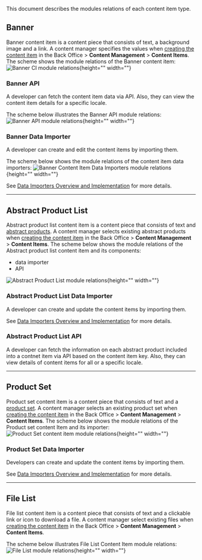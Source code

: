 This document describes the modules relations of each content item type.

## Banner
Banner content item is a content piece that consists of text, a background image and a link. A content manager specifies the values when [creating the content item](https://documentation.spryker.com/v4/docs/creating-content-items#content-item--banner) in the Back Office > **Content Management** > **Content Items**. 
The scheme shows the module relations of the Banner content item:
![Banner CI module relations](https://spryker.s3.eu-central-1.amazonaws.com/docs/Features/CMS/Content+Items/Content+Items+Types%3A+Module+Relations/banner-module-relations.png){height="" width=""}

### Banner API
A developer can fetch the content item data via API. Also, they can view the content item details for a specific locale. 

The scheme below illustrates the Banner API module relations:
![Banner API module relations](https://spryker.s3.eu-central-1.amazonaws.com/docs/Features/CMS/Content+Items/Content+Items+Types%3A+Module+Relations/banner-api-module-relations.png){height="" width=""}

### Banner Data Importer
A developer can create and edit the content items by importing them.

The scheme below shows the module relations of the content item data importers:
![Banner Content Item Data Importers module relations](https://spryker.s3.eu-central-1.amazonaws.com/docs/Features/CMS/Content+Items/Content+Items+Types%3A+Module+Relations/banner-data-importers-module-relations.png){height="" width=""}


See [Data Importers Overview and Implementation](https://documentation.spryker.com/v4/docs/data-importers-review-implementation) for more details.
***
## Abstract Product List 
Abstract product list content item is a content piece that consists of text and [abstract products](https://documentation.spryker.com/v4/docs/product-abstraction). A content manager selects existing abstract products when [creating the content item](https://documentation.spryker.com/v4/docs/creating-content-items#content-item--abstract-product-list) in the Back Office > **Content Management** > **Content Items**. 
The scheme below shows the module relations of the Abstract product list content item and its components:
* data importer
* API

![Abstract Product List module relations](https://spryker.s3.eu-central-1.amazonaws.com/docs/Features/CMS/Content+Items/Content+Items+Types%3A+Module+Relations/abstract-product-list-module-relations.png){height="" width=""}

### Abstract Product List Data Importer
A developer can create and update the content items by importing them.

See [Data Importers Overview and Implementation](https://documentation.spryker.com/v4/docs/data-importers-review-implementation) for more details.

### Abstract Product List API
A developer can fetch the information on each abstract product included into a contnet item via API based on the content item key. Also, they can view details of content items for all or a specific locale. 

***
## Product Set 
Product set content item is a content piece that consists of text and a [product set](https://documentation.spryker.com/v4/docs/product-set). A content manager selects an existing product set when [creating the content item](https://documentation.spryker.com/v4/docs/creating-content-items#content-item--product-set) in the Back Office > **Content Management** > **Content Items**. 
The scheme below shows the module relations of the Product set content Item and its importer:
![Product Set content item module relations](https://spryker.s3.eu-central-1.amazonaws.com/docs/Features/CMS/Content+Items/Content+Items+Types%3A+Module+Relations/product-set-module-relations.png){height="" width=""}

### Product Set Data Importer
Developers can create and update the content items by importing them.

See [Data Importers Overview and Implementation](https://documentation.spryker.com/v4/docs/data-importers-review-implementation) for more details.

***
## File List 
File list content item is a content piece that consists of text and a clickable link or icon to download a file. A content manager select existing files when [creating the content item](https://documentation.spryker.com/v4/docs/creating-content-items#content-item--file-list) in the Back Office > **Content Management** > **Content Items**. 

The scheme below illustrates File List Content Item module relations:
![File List module relations](https://spryker.s3.eu-central-1.amazonaws.com/docs/Features/CMS/Content+Items/Content+Items+Types%3A+Module+Relations/file-list-module-relations.png){height="" width=""}